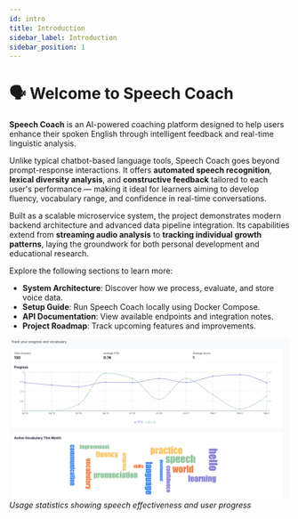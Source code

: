 ```yaml
---
id: intro
title: Introduction
sidebar_label: Introduction
sidebar_position: 1
---
```


# 🗣️ Welcome to Speech Coach

**Speech Coach** is an AI-powered coaching platform designed to help users enhance their spoken English through intelligent feedback and real-time linguistic analysis.

Unlike typical chatbot-based language tools, Speech Coach goes beyond prompt-response interactions. It offers **automated speech recognition**, **lexical diversity analysis**, and **constructive feedback** tailored to each user's performance — making it ideal for learners aiming to develop fluency, vocabulary range, and confidence in real-time conversations.

Built as a scalable microservice system, the project demonstrates modern backend architecture and advanced data pipeline integration. Its capabilities extend from **streaming audio analysis** to **tracking individual growth patterns**, laying the groundwork for both personal development and educational research.

Explore the following sections to learn more:

- **System Architecture**: Discover how we process, evaluate, and store voice data.
- **Setup Guide**: Run Speech Coach locally using Docker Compose.
- **API Documentation**: View available endpoints and integration notes.
- **Project Roadmap**: Track upcoming features and improvements.

![Speech Coach Usage Statistics](/img/statistics_example.png)
*Usage statistics showing speech effectiveness and user progress*


